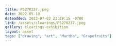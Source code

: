 ```yaml
---
title: P5270237.jpeg
date: 2022-05-10
dateadded: 2023-07-03 21:28:15 -0700
link: /assets/clearings/P5270237.jpeg
gallery: clearings-exhibition
layout: asset
tags: ["drawing", "art", "Martha", "Grapefruits"]
--- 
```


